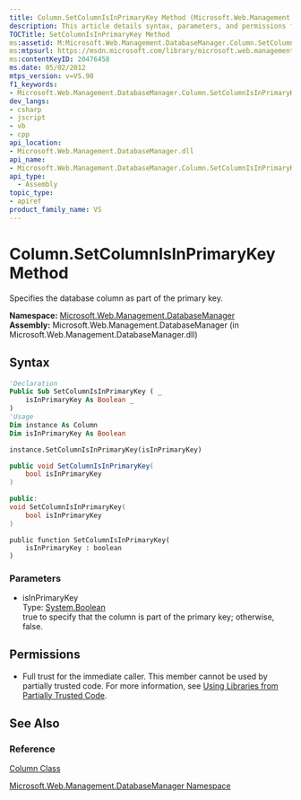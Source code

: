 ```yaml
---
title: Column.SetColumnIsInPrimaryKey Method (Microsoft.Web.Management.DatabaseManager)
description: This article details syntax, parameters, and permissions for the Column.SetColumnIsInPrimaryKey Method, which specifies the database column as part of the primary key.
TOCTitle: SetColumnIsInPrimaryKey Method
ms:assetid: M:Microsoft.Web.Management.DatabaseManager.Column.SetColumnIsInPrimaryKey(System.Boolean)
ms:mtpsurl: https://msdn.microsoft.com/library/microsoft.web.management.databasemanager.column.setcolumnisinprimarykey(v=VS.90)
ms:contentKeyID: 20476458
ms.date: 05/02/2012
mtps_version: v=VS.90
f1_keywords:
- Microsoft.Web.Management.DatabaseManager.Column.SetColumnIsInPrimaryKey
dev_langs:
- csharp
- jscript
- vb
- cpp
api_location:
- Microsoft.Web.Management.DatabaseManager.dll
api_name:
- Microsoft.Web.Management.DatabaseManager.Column.SetColumnIsInPrimaryKey
api_type:
  - Assembly
topic_type:
- apiref
product_family_name: VS
---
```


# Column.SetColumnIsInPrimaryKey Method

Specifies the database column as part of the primary key.

**Namespace:**  [Microsoft.Web.Management.DatabaseManager](microsoft-web-management-databasemanager-namespace.md)  
**Assembly:**  Microsoft.Web.Management.DatabaseManager (in Microsoft.Web.Management.DatabaseManager.dll)

## Syntax

```vb
'Declaration
Public Sub SetColumnIsInPrimaryKey ( _
    isInPrimaryKey As Boolean _
)
'Usage
Dim instance As Column
Dim isInPrimaryKey As Boolean

instance.SetColumnIsInPrimaryKey(isInPrimaryKey)
```

```csharp
public void SetColumnIsInPrimaryKey(
    bool isInPrimaryKey
)
```

```cpp
public:
void SetColumnIsInPrimaryKey(
    bool isInPrimaryKey
)
```

```jscript
public function SetColumnIsInPrimaryKey(
    isInPrimaryKey : boolean
)
```

### Parameters

  - isInPrimaryKey  
    Type: [System.Boolean](https://msdn.microsoft.com/library/a28wyd50)  
    true to specify that the column is part of the primary key; otherwise, false.  

## Permissions

  - Full trust for the immediate caller. This member cannot be used by partially trusted code. For more information, see [Using Libraries from Partially Trusted Code](https://msdn.microsoft.com/library/8skskf63).

## See Also

### Reference

[Column Class](column-class-microsoft-web-management-databasemanager.md)

[Microsoft.Web.Management.DatabaseManager Namespace](microsoft-web-management-databasemanager-namespace.md)
